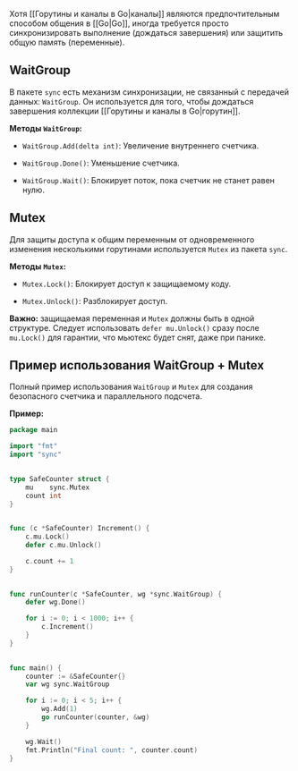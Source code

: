 Хотя [[Горутины и каналы в Go|каналы]] являются предпочтительным способом общения в [[Go|Go]], иногда требуется просто синхронизировать выполнение (дождаться завершения) или защитить общую память (переменные).

## WaitGroup

В пакете `sync` есть механизм синхронизации, не связанный с передачей данных: `WaitGroup`. Он используется для того, чтобы дождаться завершения коллекции [[Горутины и каналы в Go|горутин]].

**Методы `WaitGroup`:**

- `WaitGroup.Add(delta int)`: Увеличение внутреннего счетчика.

- `WaitGroup.Done()`: Уменьшение счетчика.

- `WaitGroup.Wait()`: Блокирует поток, пока счетчик не станет равен нулю.

## Mutex

Для защиты доступа к общим переменным от одновременного изменения несколькими горутинами используется `Mutex` из пакета `sync`.

**Методы `Mutex`:**

- `Mutex.Lock()`: Блокирует доступ к защищаемому коду.

- `Mutex.Unlock()`: Разблокирует доступ.

**Важно:** защищаемая переменная и `Mutex` должны быть в одной структуре. Следует использовать `defer mu.Unlock()` сразу после `mu.Lock()` для гарантии, что мьютекс будет снят, даже при панике.

## Пример использования WaitGroup + Mutex

Полный пример использования `WaitGroup` и `Mutex` для создания безопасного счетчика и параллельного подсчета.

**Пример:**

```Go
package main

import "fmt"
import "sync"
  

type SafeCounter struct {
    mu    sync.Mutex
    count int
}
  

func (c *SafeCounter) Increment() {
    c.mu.Lock()
    defer c.mu.Unlock()

    c.count += 1
}
 

func runCounter(c *SafeCounter, wg *sync.WaitGroup) {
    defer wg.Done()

    for i := 0; i < 1000; i++ {
        c.Increment()
    }
}
   

func main() {
    counter := &SafeCounter{}
    var wg sync.WaitGroup

    for i := 0; i < 5; i++ {
        wg.Add(1)
        go runCounter(counter, &wg)
    }

    wg.Wait()
    fmt.Println("Final count: ", counter.count)
}
```
